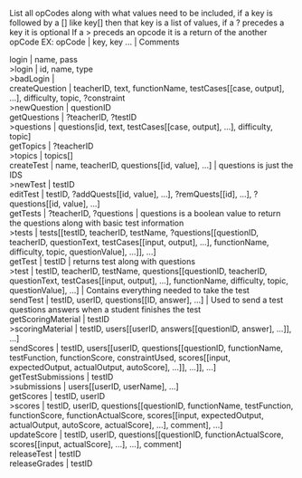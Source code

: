 List all opCodes along with what values need to be included, if a key is followed by a [] like key[] then that key is a list of values, if a ? precedes a key it is optional
If a > preceds an opcode it is a return of the another opCode
EX: opCode | key, key ... | Comments

login | name, pass<br/>
\>login | id, name, type<br/>
\>badLogin |<br/>
createQuestion | teacherID, text, functionName, testCases[[case, output], ...], difficulty, topic, ?constraint<br/>
\>newQuestion | questionID<br/>
getQuestions | ?teacherID, ?testID<br/>
\>questions | questions[id, text, testCases[[case, output], ...], difficulty, topic]<br/>
getTopics | ?teacherID<br/>
\>topics | topics[]<br/>
createTest | name, teacherID, questions[[id, value], ...] | questions is just the IDS<br/>
\>newTest | testID<br/>
editTest | testID, ?addQuests[[id, value], ...], ?remQuests[[id], ...], ?questions[[id, value], ...]<br/>
getTests | ?teacherID, ?questions | questions is a boolean value to return the questions along with basic test information<br/>
\>tests | tests[[testID, teacherID, testName, ?questions[[questionID, teacherID, questionText, testCases[[input, output], ...], functionName, difficulty, topic, questionValue], ...]], ...]<br/>
getTest | testID | returns test along with questions<br/>
\>test | testID, teacherID, testName, questions[[questionID, teacherID, questionText, testCases[[input, output], ...], functionName, difficulty, topic, questionValue], ...] | Contains everything needed to take the test<br/>
sendTest | testID, userID, questions[[ID, answer], ...] | Used to send a test questions answers when a student finishes the test<br/>
getScoringMaterial | testID<br/>
\>scoringMaterial | testID, users[[userID, answers[[questionID, answer], ...]], ...]<br/>
sendScores | testID, users[[userID, questions[[questionID, functionName, testFunction, functionScore, constraintUsed, scores[[input, expectedOutput, actualOutput, autoScore], ...]], ...]], ...]<br/>
getTestSubmissions | testID<br/>
\>submissions | users[[userID, userName], ...]<br/>
getScores | testID, userID<br/>
\>scores | testID, userID, questions[[questionID, functionName, testFunction, functionScore, functionActualScore, scores[[input, expectedOutput, actualOutput, autoScore, actualScore], ...], comment], ...]<br/>
updateScore | testID, userID, questions[[questionID, functionActualScore, scores[[input, actualScore], ...], ...], comment]<br/>
releaseTest | testID<br/>
releaseGrades | testID<br/>
